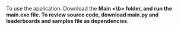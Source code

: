 To use the application: Download the <b> Main <\b> folder, and run the main.exe file. 
To review source code, download main.py and leaderboards and samples file as dependencies.
